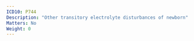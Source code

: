```yaml
---
ICD10: P744
Description: "Other transitory electrolyte disturbances of newborn"
Matters: No
Weight: 0
---
```


